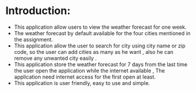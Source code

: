 
# Introduction:
 - This application allow users to view the weather forecast for one
   week.
 - The weather forecast by default available for the four cities
   mentioned in the assignment.
 - This application allow the user to search for city using city name or
   zip code, so the user can add cities as many as he want , also he can
   remove any unwanted city easily .
 - This application store the weather forecast for 7 days from the last
   time the user open the application while the internet available , The
   application need internet access for the first open at least.
 - This application is user friendly, easy to use and simple.
